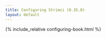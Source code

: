 ```yaml
---
title: Configuring Strimzi (0.35.0)
layout: default
---
```


{% include_relative configuring-book.html %}
